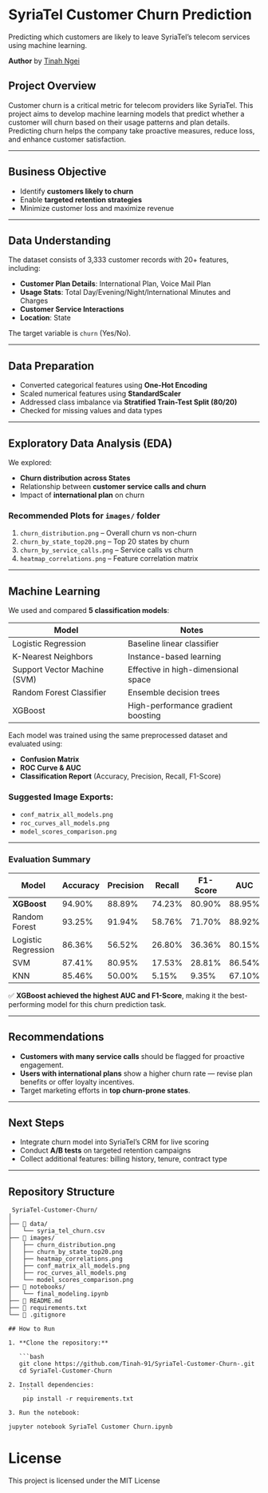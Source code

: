 # SyriaTel Customer Churn Prediction

Predicting which customers are likely to leave SyriaTel’s telecom services using machine learning.

**Author** by [Tinah Ngei](https://github.com/Tinah-91)

## Project Overview

Customer churn is a critical metric for telecom providers like SyriaTel. This project aims to develop machine learning models that predict whether a customer will churn based on their usage patterns and plan details. Predicting churn helps the company take proactive measures, reduce loss, and enhance customer satisfaction.

---

## Business Objective

- Identify **customers likely to churn**
- Enable **targeted retention strategies**
- Minimize customer loss and maximize revenue

---

## Data Understanding

The dataset consists of 3,333 customer records with 20+ features, including:

- **Customer Plan Details**: International Plan, Voice Mail Plan
- **Usage Stats**: Total Day/Evening/Night/International Minutes and Charges
- **Customer Service Interactions**
- **Location**: State

The target variable is `churn` (Yes/No).

---

## Data Preparation

- Converted categorical features using **One-Hot Encoding**
- Scaled numerical features using **StandardScaler**
- Addressed class imbalance via **Stratified Train-Test Split (80/20)**
- Checked for missing values and data types

---

## Exploratory Data Analysis (EDA)

We explored:

- **Churn distribution across States**
- Relationship between **customer service calls and churn**
- Impact of **international plan** on churn

### Recommended Plots for `images/` folder

1. `churn_distribution.png` – Overall churn vs non-churn
2. `churn_by_state_top20.png` – Top 20 states by churn
3. `churn_by_service_calls.png` – Service calls vs churn
4. `heatmap_correlations.png` – Feature correlation matrix

---

## Machine Learning

We used and compared **5 classification models**:

| Model                 | Notes                          |
|----------------------|--------------------------------|
| Logistic Regression  | Baseline linear classifier     |
| K-Nearest Neighbors  | Instance-based learning        |
| Support Vector Machine (SVM) | Effective in high-dimensional space |
| Random Forest Classifier | Ensemble decision trees     |
| XGBoost              | High-performance gradient boosting |

Each model was trained using the same preprocessed dataset and evaluated using:

- **Confusion Matrix**
- **ROC Curve & AUC**
- **Classification Report** (Accuracy, Precision, Recall, F1-Score)

### Suggested Image Exports:
- `conf_matrix_all_models.png`
- `roc_curves_all_models.png`
- `model_scores_comparison.png`

---

### Evaluation Summary

| Model               | Accuracy | Precision | Recall  | F1-Score | AUC     |
|--------------------|----------|-----------|---------|----------|---------|
| **XGBoost**         | 94.90%   | 88.89%    | 74.23% | 80.90%   | 88.95%  |
| Random Forest       | 93.25%   | 91.94%    | 58.76% | 71.70%   | 88.92%  |
| Logistic Regression | 86.36%   | 56.52%    | 26.80% | 36.36%   | 80.15%  |
| SVM                 | 87.41%   | 80.95%    | 17.53% | 28.81%   | 86.54%  |
| KNN                 | 85.46%   | 50.00%    | 5.15%  | 9.35%    | 67.10%  |

✅ **XGBoost achieved the highest AUC and F1-Score**, making it the best-performing model for this churn prediction task.

---

## Recommendations

- **Customers with many service calls** should be flagged for proactive engagement.
- **Users with international plans** show a higher churn rate — revise plan benefits or offer loyalty incentives.
- Target marketing efforts in **top churn-prone states**.

---

## Next Steps

- Integrate churn model into SyriaTel’s CRM for live scoring
- Conduct **A/B tests** on targeted retention campaigns
- Collect additional features: billing history, tenure, contract type

---

## Repository Structure

```plaintext
 SyriaTel-Customer-Churn/
│
├── 📁 data/
│   └── syria_tel_churn.csv
├── 📁 images/
│   ├── churn_distribution.png
│   ├── churn_by_state_top20.png
│   ├── heatmap_correlations.png
│   ├── conf_matrix_all_models.png
│   ├── roc_curves_all_models.png
│   └── model_scores_comparison.png
├── 📁 notebooks/
│   └── final_modeling.ipynb
├── 📄 README.md
├── 📄 requirements.txt
└── 📄 .gitignore

## How to Run

1. **Clone the repository:**

   ```bash
   git clone https://github.com/Tinah-91/SyriaTel-Customer-Churn-.git
   cd SyriaTel-Customer-Churn

2. Install dependencies:
    ```
    pip install -r requirements.txt

3. Run the notebook:

 ```
    jupyter notebook SyriaTel Customer Churn.ipynb

# License

This project is licensed under the MIT License




